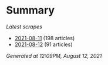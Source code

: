 # Summary
*Latest scrapes*
* [2021-08-11](https://github.com/nuuuwan/news_lk/blob/data/news_lk.2021-08-11.json) (198 articles)
* [2021-08-12](https://github.com/nuuuwan/news_lk/blob/data/news_lk.2021-08-12.json) (91 articles)

*Generated at 12:09PM, August 12, 2021*